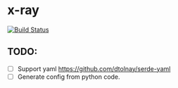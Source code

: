 # x-ray

[![Build Status](https://travis-ci.org/Dineshs91/x-ray.svg?branch=master)](https://travis-ci.org/Dineshs91/x-ray)

## TODO:

- [ ] Support yaml https://github.com/dtolnay/serde-yaml
- [ ] Generate config from python code.
